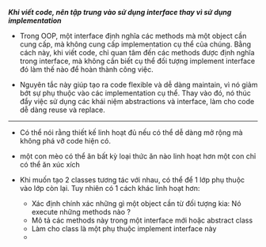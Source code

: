 
***Khi viết code, nên tập trung vào sử dụng interface thay vì sử dụng implementation***

- Trong OOP, một interface định nghĩa các methods mà một object cần cung cấp, mà không cung cấp implementation cụ thể của chúng. Bằng cách này, khi viết code, chỉ quan tâm đến các methods được định nghĩa trong interface, mà không cần biết cụ thể đối tượng implement interface đó làm thế nào để hoàn thành công việc.

- Nguyên tắc này giúp tạo ra code flexible và dễ dàng maintain, vì nó giảm bớt sự phụ thuộc vào các implementation cụ thể. Thay vào đó, nó thúc đẩy việc sử dụng các khái niệm abstractions và interface, làm cho code dễ dàng reuse và replace.

---

- Có thể nói rằng thiết kế linh hoạt đủ nếu có thể dễ dàng mở rộng mà không phá vỡ code hiện có.

- một con mèo có thể ăn bất kỳ loại thức ăn nào linh hoạt hơn một con chỉ có thể ăn xúc xích

- Khi muốn tạo 2 classes tương tác với nhau, có thể để 1 lớp phụ thuộc vào lớp còn lại. Tuy nhiên có 1 cách khác linh hoạt hơn:

	+ Xác định chính xác những gì một object cần từ đối tượng kia: Nó execute những methods nào ?
	+ Mô tả các methods này trong một interface mới hoặc abstract class
	+ Làm cho class là một phụ thuộc implement interface này
	+ 
	
	
	
	
	
	
	
	
	
	
	
	
	
	
	
	
	
	
	

